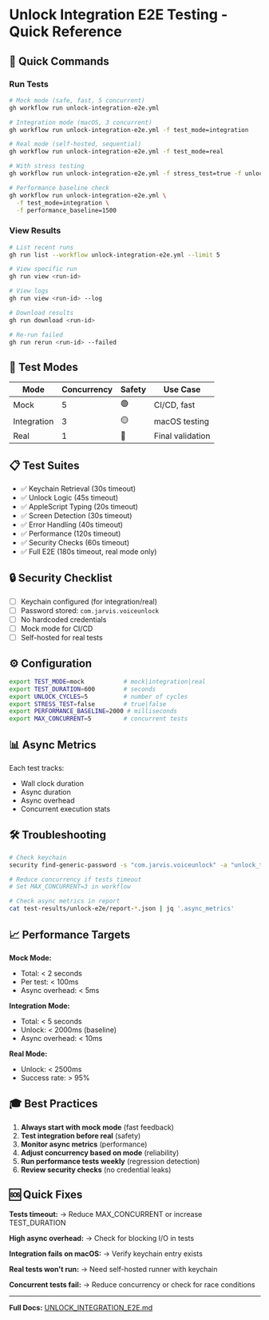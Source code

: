 # Unlock Integration E2E Testing - Quick Reference

## 🚀 Quick Commands

### Run Tests

```bash
# Mock mode (safe, fast, 5 concurrent)
gh workflow run unlock-integration-e2e.yml

# Integration mode (macOS, 3 concurrent)
gh workflow run unlock-integration-e2e.yml -f test_mode=integration

# Real mode (self-hosted, sequential)
gh workflow run unlock-integration-e2e.yml -f test_mode=real

# With stress testing
gh workflow run unlock-integration-e2e.yml -f stress_test=true -f unlock_cycles=20

# Performance baseline check
gh workflow run unlock-integration-e2e.yml \
  -f test_mode=integration \
  -f performance_baseline=1500
```

### View Results

```bash
# List recent runs
gh run list --workflow unlock-integration-e2e.yml --limit 5

# View specific run
gh run view <run-id>

# View logs
gh run view <run-id> --log

# Download results
gh run download <run-id>

# Re-run failed
gh run rerun <run-id> --failed
```

## 🎯 Test Modes

| Mode | Concurrency | Safety | Use Case |
|------|-------------|--------|----------|
| Mock | 5 | 🟢 | CI/CD, fast |
| Integration | 3 | 🟡 | macOS testing |
| Real | 1 | 🔴 | Final validation |

## 📋 Test Suites

- ✅ Keychain Retrieval (30s timeout)
- ✅ Unlock Logic (45s timeout)
- ✅ AppleScript Typing (20s timeout)
- ✅ Screen Detection (30s timeout)
- ✅ Error Handling (40s timeout)
- ✅ Performance (120s timeout)
- ✅ Security Checks (60s timeout)
- ✅ Full E2E (180s timeout, real mode only)

## 🔒 Security Checklist

- [ ] Keychain configured (for integration/real)
- [ ] Password stored: `com.jarvis.voiceunlock`
- [ ] No hardcoded credentials
- [ ] Mock mode for CI/CD
- [ ] Self-hosted for real tests

## ⚙️ Configuration

```bash
export TEST_MODE=mock           # mock|integration|real
export TEST_DURATION=600        # seconds
export UNLOCK_CYCLES=5          # number of cycles
export STRESS_TEST=false        # true|false
export PERFORMANCE_BASELINE=2000 # milliseconds
export MAX_CONCURRENT=5         # concurrent tests
```

## 📊 Async Metrics

Each test tracks:
- Wall clock duration
- Async duration
- Async overhead
- Concurrent execution stats

## 🛠️ Troubleshooting

```bash
# Check keychain
security find-generic-password -s "com.jarvis.voiceunlock" -a "unlock_token" -w

# Reduce concurrency if tests timeout
# Set MAX_CONCURRENT=3 in workflow

# Check async metrics in report
cat test-results/unlock-e2e/report-*.json | jq '.async_metrics'
```

## 📈 Performance Targets

**Mock Mode:**
- Total: < 2 seconds
- Per test: < 100ms
- Async overhead: < 5ms

**Integration Mode:**
- Total: < 5 seconds
- Unlock: < 2000ms (baseline)
- Async overhead: < 10ms

**Real Mode:**
- Unlock: < 2500ms
- Success rate: > 95%

## 🎓 Best Practices

1. **Always start with mock mode** (fast feedback)
2. **Test integration before real** (safety)
3. **Monitor async metrics** (performance)
4. **Adjust concurrency based on mode** (reliability)
5. **Run performance tests weekly** (regression detection)
6. **Review security checks** (no credential leaks)

## 🆘 Quick Fixes

**Tests timeout:**
→ Reduce MAX_CONCURRENT or increase TEST_DURATION

**High async overhead:**
→ Check for blocking I/O in tests

**Integration fails on macOS:**
→ Verify keychain entry exists

**Real tests won't run:**
→ Need self-hosted runner with keychain

**Concurrent tests fail:**
→ Reduce concurrency or check for race conditions

---

**Full Docs:** [UNLOCK_INTEGRATION_E2E.md](UNLOCK_INTEGRATION_E2E.md)
